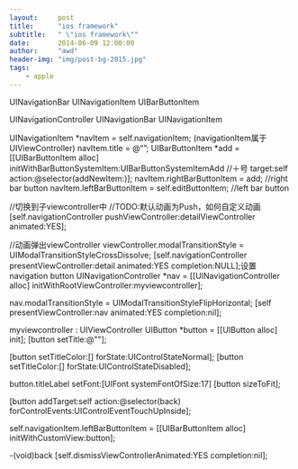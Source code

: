 ```yaml
---
layout:     post
title:      "ios framework"
subtitle:   " \"ios framework\""
date:       2014-06-09 12:00:00
author:     "awd"
header-img: "img/post-bg-2015.jpg"
tags:
    - apple
---
```

UINavigationBar
	UINavigationItem
		UIBarButtonItem


UINavigationController
UINavigationBar
UINavigationItem



UINavigationItem *navItem = self.navigationItem;   (navigationItem属于UIViewController)
navItem.title = @“”;
UIBarButtonItem *add = [[UIBarButtonItem alloc] initWithBarButtonSystemItem:UIBarButtonSystemItemAdd //＋号
                                                                             target:self
                                                                             action:@selector(addNewItem:)];
navItem.rightBarButtonItem = add;				//right bar button
navItem.leftBarButtonItem = self.editButtonItem;		//left   bar button





//切换到子viewcontroller中
//TODO:默认动画为Push，如何自定义动画 
[self.navigationController pushViewController:detailViewController animated:YES];

//动画弹出viewController
viewController.modalTransitionStyle = UIModalTransitionStyleCrossDissolve;
[self.navigationController presentViewController:detail animated:YES completion:NULL];设置navigation button
UINavigationController *nav = [[UINavigationController alloc] initWithRootViewController:myviewcontroller];

nav.modalTransitionStyle = UIModalTransitionStyleFlipHorizontal;
[self presentViewController:nav animated:YES completion:nil];

myviewcontroller : UIViewController
UIButton *button = [[UIButton alloc] init];
[button setTitle:@""];

[button setTitleColor:[] forState:UIControlStateNormal];
[button setTitleColor:[] forState:UIControlStateDisabled];

button.titleLabel setFont:[UIFont systemFontOfSize:17]
[button sizeToFit];

[button addTarget:self action:@selector(back) forControlEvents:UIControlEventTouchUpInside];

self.navigationItem.leftBarButtonItem = [[UIBarButtonItem alloc] initWithCustomView:button];

-(void)back
    [self.dismissViewControllerAnimated:YES completion:nil];

